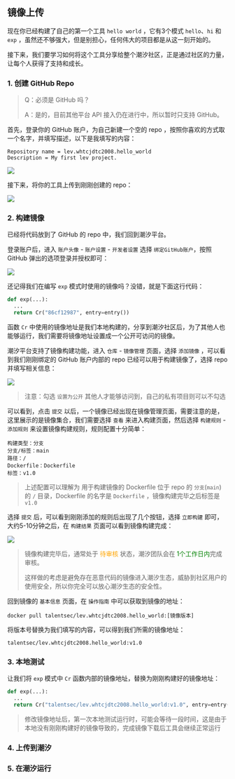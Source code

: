 ## 镜像上传

现在你已经构建了自己的第一个工具 `hello world` ，它有3个模式 `hello`、`hi` 和 `exp` ，虽然还不够强大，但是别担心，任何伟大的项目都是从这一刻开始的。

接下来，我们要学习如何将这个工具分享给整个潮汐社区，正是通过社区的力量，让每个人获得了支持和成长。

### 1. 创建 GitHub Repo

> Q：必须是 GitHub 吗？
>
> A：是的，目前其他平台 API 接入仍在进行中，所以暂时只支持 GitHub。

首先，登录你的 GitHub 账户，为自己新建一个空的 repo ，按照你喜欢的方式取一个名字，并填写描述，以下是我填写的内容：

```
Repository name = lev.whtcjdtc2008.hello_world
Description = My first lev project.
```

![](https://levimg.s3.cn-northwest-1.amazonaws.com.cn/x/%E6%88%AA%E5%B1%8F2022-06-01+01.07.44.png)

接下来，将你的工具上传到刚刚创建的 repo：

![](https://levimg.s3.cn-northwest-1.amazonaws.com.cn/x/%E6%88%AA%E5%B1%8F2022-06-01+01.12.35.png)

### 2. 构建镜像

已经将代码放到了 GitHub 的 repo 中，我们回到潮汐平台。

登录账户后，进入 `账户头像` - `账户设置` - `开发者设置` 选择 `绑定GitHub账户`，按照 GitHub 弹出的选项登录并授权即可：

![](https://levimg.s3.cn-northwest-1.amazonaws.com.cn/x/%E6%88%AA%E5%B1%8F2022-06-01+01.23.13.png)

还记得我们在编写 `exp` 模式时使用的镜像吗？没错，就是下面这行代码：

```python
def exp(...):
  ...
  return Cr("86cf12987", entry=entry())
```

函数 `Cr` 中使用的镜像地址是我们本地构建的，分享到潮汐社区后，为了其他人也能够运行，我们需要将镜像地址设置成一个公开可访问的镜像。

潮汐平台支持了镜像构建功能，进入 `仓库` - `镜像管理` 页面，选择 `添加镜像` ，可以看到我们刚刚绑定的 GitHub 账户内部的 repo 已经可以用于构建镜像了，选择 repo 并填写相关信息：

![](https://levimg.s3.cn-northwest-1.amazonaws.com.cn/x/%E6%88%AA%E5%B1%8F2022-06-01+01.37.09.png)

> 注意：勾选 `设置为公开` 其他人才能够访问到，自己的私有项目则可以不勾选

可以看到，点击 `提交` 以后，一个镜像已经出现在镜像管理页面，需要注意的是，这里展示的是镜像集合，我们需要选择 `查看` 来进入构建页面，然后选择 `构建规则` - `添加规则` 来设置镜像构建规则，规则配置十分简单：

```
构建类型：分支
分支/标签：main
路径：/
Dockerfile：Dockerfile
标签：v1.0
```
> 上述配置可以理解为 用于构建镜像的 Dockerfile 位于 repo 的 `分支`(`main`) 的 `/` 目录，Dockerfile 的名字是 `Dockerfile` ，镜像构建完毕之后标签是 `v1.0`

选择 `提交` 后，可以看到刚刚添加的规则后出现了几个按钮，选择 `立即构建` 即可，大约5-10分钟之后，在 `构建结果` 页面可以看到镜像构建完成：

![](https://levimg.s3.cn-northwest-1.amazonaws.com.cn/x/%E6%88%AA%E5%B1%8F2022-06-01+01.53.31.png)

> 镜像构建完毕后，通常处于 <font color="orange">待审核</font> 状态，潮汐团队会在 <font color="green">1个工作日内</font>完成审核。
>
> 这样做的考虑是避免存在恶意代码的镜像进入潮汐生态，威胁到社区用户的使用安全，所以你完全可以放心潮汐生态的安全性。

回到镜像的 `基本信息` 页面，在 `操作指南` 中可以获取到镜像的地址：

```
docker pull talentsec/lev.whtcjdtc2008.hello_world:[镜像版本]
```

将版本号替换为我们填写的内容，可以得到我们所需的镜像地址：

```
talentsec/lev.whtcjdtc2008.hello_world:v1.0
```

### 3. 本地测试

让我们将 `exp` 模式中 `Cr` 函数内部的镜像地址，替换为刚刚构建好的镜像地址：

```python
def exp(...):
  ...
  return Cr("talentsec/lev.whtcjdtc2008.hello_world:v1.0", entry=entry())
```

> 修改镜像地址后，第一次本地测试运行时，可能会等待一段时间，这是由于本地没有刚刚构建好的镜像导致的，完成镜像下载后工具会继续正常运行

### 4. 上传到潮汐

### 5. 在潮汐运行
